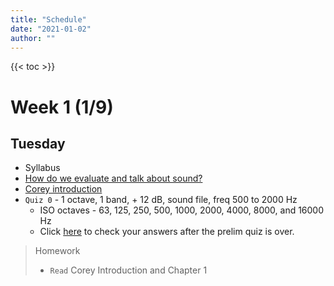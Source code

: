 ```yaml
---
title: "Schedule"
date: "2021-01-02"
author: ""
---
```


{{< toc >}}

# Week 1 (1/9)

## Tuesday

- Syllabus
- [How do we evaluate and talk about sound?](../lectures/week-1/4-moylan/)
- [Corey introduction](../lectures/week-1/0-corey/)
- `Quiz 0` - 1 octave, 1 band, + 12 dB, sound file, freq 500 to 2000 Hz
  - ISO octaves - 63, 125, 250, 500, 1000, 2000, 4000, 8000, and 16000 Hz
  - Click [here](../lectures/week-1/quiz-0-answers/) to check your answers after the prelim quiz is over.

> Homework
>
> - `Read` Corey Introduction and Chapter 1

<!-- ## Thursday

- [1-listening](x-devonthink-item://F4B92F1A-E5D6-45DF-80D2-038CEB22DFBE)
- Moylan Chapter 4
	- The Listening Process
	- Critical Listening vs. Analytical Listening
	- The Sound Event and Sound Object
	- The Sound Event and Sound Object
- Environmental listening exercise - from Corey
- listen to all the sounds around you and think about their
  - Timbre
  - Rhythmic or other time-based patterns
  - amplitude envelopes (transient vs. sustained)
  - locations - angle and proximity
  - echos and reverberation, different locations around the room? Slap echos?
- Variations from Schafer: [Schafer_R_Murray_A_Sound_Education_100_Exercises_in_Listening_and_Soundmaking](x-devonthink-item://C886015C-4713-4C28-A967-07920C28B6E5)

# Week 2 (1/16)

## Tuesday

- Moylan Chapter 4
	- Multidimensional Listening Skills
	- Distractions
	- Sucess and Improvement
	- Discovering Sound
- [2-spectral-balance-and-equalization](x-devonthink-item://370ACD6F-7A8B-484F-90CB-206CD6B18127)
  - Shaping Spectral Balance
  - Types of Filters and
  - Getting Started with Practice

## Thursday

- Moylan Chapter 5 - Fundamental Listening Skills
	- Introduction
	- Background Knowledge and Preparation
	- Self-Discovery and Realization: "What is sound to You?"
- [2-spectral-balance-and-equalization](x-devonthink-item://370ACD6F-7A8B-484F-90CB-206CD6B18127)
  - Working with the EQ Practice Module
  - Quiz 1 practice
    - switching between affected and unaffected sound
    - ask students to identify the frequency they think has been altered
    - after the correct identification, request comments and discussion about the sound qualities heard.
    - students are encouraged to note the attributes of frequency alterations for each piece of music we review in class and that they listen to on their own. This will help the student remember the sounds in what frequency ranges.
  - Practice singing vowel sounds as a class!

# Week 3 (1/23)

## Tuesday

- Moylan Chapter 5 - Fundamental Listening Skills
	- Beginning to Hear the Relationships and Qualities of the Mix
- Chapter 7 - [Analysis of sound](x-devonthink-item://997F669F-01C6-439A-8876-9614209815B4?page=138)
  - We'll base class presentations on these. They will, of course, get better and more informed over the course of the semester.
  - Overall bandwidth
  - Spectral balance
  - auditory image
  - spatial impression
  - dynamic range
  - noise and distortion
  - the balance of the components


> Quiz 1

## Thursday

- 7.2 Analysis Examples
  - Sheryl Crow\: “Strong Enough” 143
  - Peter Gabriel\: “In Your Eyes” 144
  - Lyle Lovett\: “Church” 145
  - Sarah McLachlan\: “Lost” 147
  - Jon Randall\: “In the Country” 148
- 7.3 GraphicalAnalysisofsound
- Start working on your weekly journals based on what we've seen from the book and 5 paragraphs on the previous production parameters. Be prepared to present and discuss your journal for any class for 30 minutes. You will end up with 10 journal entries. No more than 3 entries may be from the same decade. These papers should also include sound pictures related to - Quiz 2 practice

# Week 4 (1/30)

## Tuesday

- Student journal presentation 1 and discussion
- Teacher lead presentation: Anderson, Arild. \(2004\). “Straight” from _The Triangle_. ECM Records. \(jazz piano trio\)

> Quiz 2

## Thursday

- Quiz 3 practice
- Shafer - Exercises 1, 2, 3
- Moylan: 6 A System for Evaluating Sound
	- System Overview
	- Sound-Evaluation Sequence


# Week 5 (2/6)

## Tuesday

- Teacher lead presentation: Blanchard, Terence. \(2001\). “On the Sunny Side of the Street” from _Let’s Get Lost_. Sony. \(jazz with vocals\)
- Other presentation options from [The Mix Review - Reviews](https://themixreview.org/reviews/)- Student journal presentation 2 and discussion

> Quiz 3

## Thursday

- Moylan: 6 A System for Evaluating Sound
	- Graphing the States of Activity of Sound Components
- Shafer - Exercises 4, 5
- Quiz 4 practice

# Week 6 (2/13)

## Tuesday

- Earth, Wind & Fire. \(1998\). “September” from _Greatest Hits_. Sony. \(R&B pop\)
- Student journal presentation 3 and discussion

> Quiz 4

## Thursday

- Moylan: 6 A System for Evaluating Sound
	- Plotting Sources Against a Timeline
- Shafer - Exercises 6, 7, 8, 10, 11, 13
- Quiz 5 Practice

# Week 7 (2/20)

## Tuesday

- Hellendaal, Pieter. \(1991\). “Concerto II—Presto” from _6 Concerti Grossi_. Perf. The European Community Baroque Orchestra. Channel Classics. \(Baroque orchestra\)
- Student journal presentation 4 and discussion

> Quiz 5

## Thursday

- Shafer - Exercise 9?
- Quiz 6 practice

# Week 8 (2/27)

## Tuesday

- Le Concert des Nations. \(2002\). “Marche pour la céré- monie” from _Soundtrack from the film Tous les matins du monde_. Alia Vox Spain. \(Baroque orchestra\)
- Student journal presentation 5 and discussion

> Quiz 6
> Shafer - Exercise 15 diary

## Thursday

- Shafer - Exercise 15
  - get 5 student responses
- Quiz 7 practice

# Week 9 (3/6)

## Tuesday

- Randall, Jon. \(2005\). _Walking Among the Living_. Epic/ Sony BMG Music Entertainment. \(roots music/bluegrass\)
- Student journal presentation 6 and discussion

> Quiz 7
> Shafer Shafer - Exercise 16 diary

## Thursday

- Shafer Shafer - Exercise 16 diary presentations
- Quiz 8 practice

# Week 10 (3/13)

- Spring Break - No Classes

# Week 11 (3/20)

## Tuesday

- Steely Dan. \(2000\). “Gaslighting Abbie” from _Two Against Nature_. Giant Records. \(pop\)
- The Police. \(1983\). “Every Breath You Take” from _Syn- chronicity._ A&M Records. \(rock\)
- Student journal presentation 7 and discussion

> Quiz 8
> Shafer Shafer - Exercises 36, 37, 42

## Thursday

- Shafer Shafer - Exercise 36, 37, 42 diary pres
- Quiz 9 practice

# Week 12 (3/27)

## Tuesday

- Student journal presentation 8 and discussion
- Spatial attributes and reverberation

> Quiz 9
> Shafer Shafer - Exercise 68 - field recording

## Thursday

- Shafer Shafer - Exercise 68 - field recording - presentations and analysis
- Quiz 10 practice

# Week 13 (4/3)

## Tuesday

- Student journal presentation 9 and discussion
- Dynamic range

> Quiz 10
> Shafer Shafer - Exercise 69 - field recording

## Thursday

- Shafer Shafer - Exercise 69 - field recording pres and analysis
- Quiz 11 practice

# Week 14 (4/10)

## Tuesday

- Student journal presentation 10 and discussion
- Distortion and practice

> Quiz 11

## Thursday

- Begin preparations and study for the final listening exam
- Presentations of the final paper covering a collection of your listening journals. Compare 3 - 5 of your songs to each other. How did the different songs treat space? EQ? etc.? Did historical considerations influence these things?
- Length: 2 - 3 pages
- Presentations - 20 minutes each; more organized than the journal presentations, must include a PowerPoint with thought out details and musical examples.

# Week 15 (4/17)

## Tuesday

- Presentations

> Quiz 12

## Thursday

- Presentations

# Week 16 (4/24)

> Exam - Thursday, May 4th, 10:30 am - 12:30 pm -->
